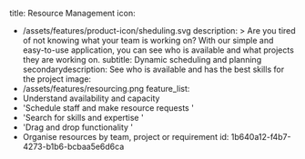 title: Resource Management
icon:
  - /assets/features/product-icon/sheduling.svg
description: >
  Are you tired of not knowing what your team is working on? With our simple and easy-to-use
  application, you can see who is available and what projects they are working on.
subtitle: Dynamic scheduling and planning
secondarydescription: See who is available and has the best skills for the project
image:
  - /assets/features/resourcing.png
feature_list:
  - Understand availability and capacity
  - 'Schedule staff and make resource requests '
  - 'Search for skills and expertise '
  - 'Drag and drop functionality '
  - Organise resources by team, project or requirement
id: 1b640a12-f4b7-4273-b1b6-bcbaa5e6d6ca
